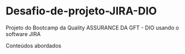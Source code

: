 # Desafio-de-projeto-JIRA-DIO
Projeto do Bootcamp da Quality ASSURANCE DA GFT - DIO usando o software JIRA

Conteúdos abordados
